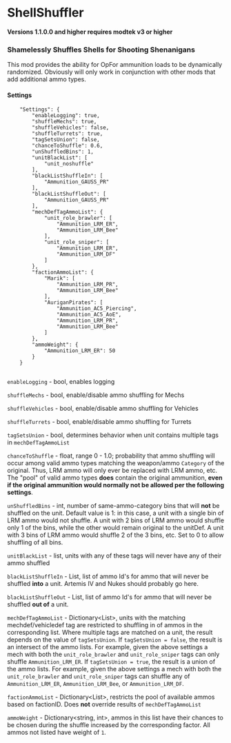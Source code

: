 # ShellShuffler

**Versions 1.1.0.0 and higher requires modtek v3 or higher**

### Shamelessly Shuffles Shells for Shooting Shenanigans

This mod provides the ability for OpFor ammunition loads to be dynamically randomized. Obviously will only work in conjunction with other mods that add additional ammo types.

#### Settings

```
	"Settings": {
		"enableLogging": true,
		"shuffleMechs": true,
		"shuffleVehicles": false,
		"shuffleTurrets": true,
		"tagSetsUnion": false,
		"chanceToShuffle": 0.6,
		"unShuffledBins": 1,
		"unitBlackList": [
			"unit_noshuffle"
		],
		"blackListShuffleIn": [
			"Ammunition_GAUSS_PR"
		],
		"blackListShuffleOut": [
			"Ammunition_GAUSS_PR"
		],
		"mechDefTagAmmoList": {
			"unit_role_brawler": [
				"Ammunition_LRM_ER",
				"Ammunition_LRM_Bee"
			],
			"unit_role_sniper": [
				"Ammunition_LRM_ER",
				"Ammunition_LRM_DF"
			]
		},
		"factionAmmoList": {
			"Marik": [
				"Ammunition_LRM_PR",
				"Ammunition_LRM_Bee"
			],
			"AuriganPirates": [
				"Ammunition_AC5_Piercing",
				"Ammunition_AC5_AoE",
				"Ammunition_LRM_PR",
				"Ammunition_LRM_Bee"
			]
		},
		"ammoWeight": {
			"Ammunition_LRM_ER": 50
		}
	}
  
  ```
  
`enableLogging` - bool, enables logging
  
`shuffleMechs` - bool, enable/disable ammo shuffling for Mechs
  
`shuffleVehicles` - bool, enable/disable ammo shuffling for Vehicles
   
`shuffleTurrets` - bool, enable/disable ammo shuffling for Turrets

`tagSetsUnion` - bool, determines behavior when unit contains multiple tags in `mechDefTagAmmoList`

`chanceToShuffle` - float, range 0 - 1.0; probability that ammo shuffling will occur among valid ammo types matching the weapon/ammo `Category` of the original. Thus, LRM ammo will only ever be replaced with LRM ammo, etc. The "pool" of valid ammo types <b>does</b> contain the original ammunition, <b>even if the original ammunition would normally not be allowed per the following settings</b>.

`unShuffledBins` - int, number of same-ammo-category bins that will <b>not</b> be shuffled on the unit. Default value is 1: in this case, a unit with a single bin of LRM ammo would not shuffle. A unit with 2 bins of LRM ammo would shuffle only 1 of the bins, while the other would remain original to the unitDef. A unit with 3 bins of LRM ammo would shuffle 2 of the 3 bins, etc. Set to 0 to allow shuffling of all bins.

`unitBlackList` - list<string>, units with any of these tags will never have any of their ammo shuffled

`blackListShuffleIn` - List<string>, list of ammo Id's for ammo that will never be shuffled <b>into</b> a unit. Artemis IV and Nukes should probably go here.

`blackListShuffleOut` - List<string>, list of ammo Id's for ammo that will never be shuffled <b>out of</b> a unit.

`mechDefTagAmmoList` - Dictionary<List<string>>, units with the matching mechdef/vehicledef tag are restricted to shuffling in of ammos in the corresponding list. Where multiple tags are matched on a unit, the result depends on the value of `tagSetsUnion`. If `tagSetsUnion = false`, the result is an intersect of the ammo lists. For example, given the above settings a mech with both the `unit_role_brawler` and `unit_role_sniper` tags can only shuffle `Ammunition_LRM_ER`. If `tagSetsUnion = true`, the result is a union of the ammo lists. For example, given the above settings a mech with both the `unit_role_brawler` and `unit_role_sniper` tags can shuffle any of `Ammunition_LRM_ER`, `Ammunition_LRM_Bee`, or `Ammunition_LRM_DF`.
	
`factionAmmoList` - Dictionary<List<string>>, restricts the pool of available ammos based on factionID. Does <b>not</b> override results of `mechDefTagAmmoList`

`ammoWeight` - Dictionary<string, int>, ammos in this list have their chances to be chosen during the shuffle increased by the corresponding factor. All ammos not listed have weight of `1`.
